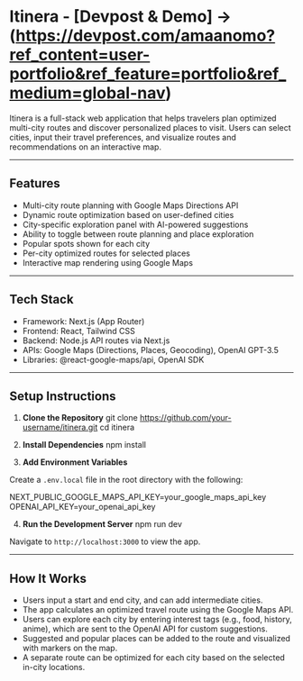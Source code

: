 # Itinera - [Devpost & Demo] -> (https://devpost.com/amaanomo?ref_content=user-portfolio&ref_feature=portfolio&ref_medium=global-nav)

Itinera is a full-stack web application that helps travelers plan optimized multi-city routes and discover personalized places to visit. Users can select cities, input their travel preferences, and visualize routes and recommendations on an interactive map.

---

## Features

- Multi-city route planning with Google Maps Directions API
- Dynamic route optimization based on user-defined cities
- City-specific exploration panel with AI-powered suggestions
- Ability to toggle between route planning and place exploration
- Popular spots shown for each city
- Per-city optimized routes for selected places
- Interactive map rendering using Google Maps

---

## Tech Stack

- Framework: Next.js (App Router)
- Frontend: React, Tailwind CSS
- Backend: Node.js API routes via Next.js
- APIs: Google Maps (Directions, Places, Geocoding), OpenAI GPT-3.5
- Libraries: @react-google-maps/api, OpenAI SDK

---

## Setup Instructions

1. **Clone the Repository**
git clone https://github.com/your-username/itinera.git
cd itinera


2. **Install Dependencies**
npm install


3. **Add Environment Variables**

Create a `.env.local` file in the root directory with the following:

NEXT_PUBLIC_GOOGLE_MAPS_API_KEY=your_google_maps_api_key
OPENAI_API_KEY=your_openai_api_key


4. **Run the Development Server**
npm run dev


Navigate to `http://localhost:3000` to view the app.

---

## How It Works

- Users input a start and end city, and can add intermediate cities.
- The app calculates an optimized travel route using the Google Maps API.
- Users can explore each city by entering interest tags (e.g., food, history, anime), which are sent to the OpenAI API for custom suggestions.
- Suggested and popular places can be added to the route and visualized with markers on the map.
- A separate route can be optimized for each city based on the selected in-city locations.
